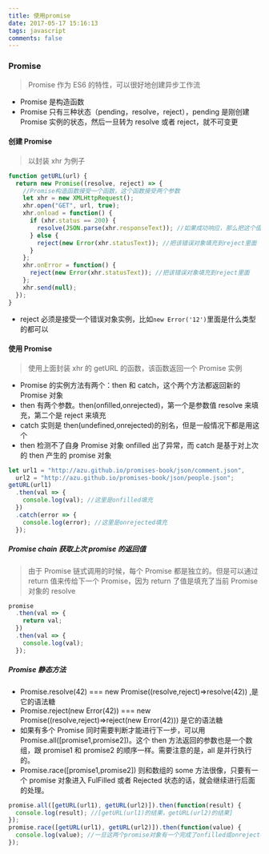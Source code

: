 ```yaml
---
title: 使用promise
date: 2017-05-17 15:16:13
tags: javascript
comments: false
---
```


### Promise

> Promise 作为 ES6 的特性，可以很好地创建异步工作流

* Promise 是构造函数
* Promise 只有三种状态（pending，resolve，reject），pending 是刚创建 Promise 实例的状态，然后一旦转为 resolve 或者 reject，就不可变更

#### 创建 Promise

> 以封装 xhr 为例子

```javascript
function getURL(url) {
  return new Promise((resolve, reject) => {
    //Promise构造函数接受一个函数，这个函数接受两个参数
    let xhr = new XMLHttpRequest();
    xhr.open("GET", url, true);
    xhr.onload = function() {
      if (xhr.status == 200) {
        resolve(JSON.parse(xhr.responseText)); //如果成功响应，那么把这个值填充到resolve
      } else {
        reject(new Error(xhr.statusText)); //把该错误对象填充到reject里面
      }
    };
    xhr.onError = function() {
      reject(new Error(xhr.statusText)); //把该错误对象填充到reject里面
    };
    xhr.send(null);
  });
}
```

* reject 必须是接受一个错误对象实例，比如`new Error('12')`里面是什么类型的都可以

#### 使用 Promise

> 使用上面封装 xhr 的 getURL 的函数，该函数返回一个 Promise 实例

* Promise 的实例方法有两个：then 和 catch，这个两个方法都返回新的 Promise 对象
* then 有两个参数。then(onfilled,onrejected)，第一个是参数值 resolve 来填充，第二个是 reject 来填充
* catch 实则是 then(undefined,onrejected)的别名，但是一般情况下都是用这个
* then 检测不了自身 Promise 对象 onfilled 出了异常，而 catch 是基于对上次的 then 产生的 promise 对象

```javascript
let url1 = "http://azu.github.io/promises-book/json/comment.json",
  url2 = "http://azu.github.io/promises-book/json/people.json";
getURL(url1)
  .then(val => {
    console.log(val); //这里是onfilled填充
  })
  .catch(error => {
    console.log(error); //这里是onrejected填充
  });
```

##### Promise chain 获取上次 promise 的返回值

> 由于 Promise 链式调用的时候，每个 Promise 都是独立的。但是可以通过 return 值来传给下一个 Promise，因为 return 了值是填充了当前 Promise 对象的 resolve

```javascript
promise
  .then(val => {
    return val;
  })
  .then(val => {
    console.log(val);
  });
```

##### Promise 静态方法

* Promise.resolve(42) === new Promise((resolve,reject)=>resolve(42)) ,是它的语法糖
* Promise.reject(new Error(42)) === new Promise((resolve,reject)=>reject(new Error(42))) 是它的语法糖
* 如果有多个 Promise 同时需要判断才能进行下一步，可以用 Promise.all([promise1,promise2])。这个 then 方法返回的参数也是一个数组，跟 promise1 和 promise2 的顺序一样。需要注意的是，all 是并行执行的。
* Promise.race([promise1,promise2]) 则和数组的 some 方法很像，只要有一个 promise 对象进入 FulFilled 或者 Rejected 状态的话，就会继续进行后面的处理。

```javascript
promise.all([getURL(url1), getURL(url2)]).then(function(result) {
  console.log(result); //[getURL(url1)的结果，getURL(url2)的结果]
});
promise.race([getURL(url1), getURL(url2)]).then(function(value) {
  console.log(value); //一旦这两个promise对象有一个完成了onfilled或onrejected状态，那么就会进行后续的then，所以这里then的参数只有一个value。但不并不会影响其他promise对象的进行，只是它们的结果值不会出现在then的里面
});
```
